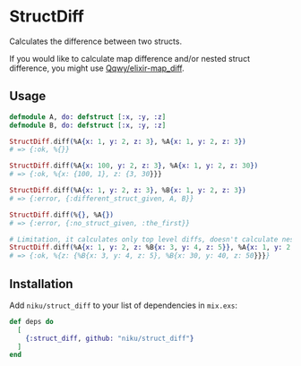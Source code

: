 # StructDiff

Calculates the difference between two structs.

If you would like to calculate map difference and/or nested struct difference, you might use [Qqwy/elixir-map_diff](https://github.com/Qqwy/elixir-map_diff).

## Usage

```elixir
defmodule A, do: defstruct [:x, :y, :z]
defmodule B, do: defstruct [:x, :y, :z]

StructDiff.diff(%A{x: 1, y: 2, z: 3}, %A{x: 1, y: 2, z: 3})
# => {:ok, %{}}

StructDiff.diff(%A{x: 100, y: 2, z: 3}, %A{x: 1, y: 2, z: 30})
# => {:ok, %{x: {100, 1}, z: {3, 30}}}

StructDiff.diff(%A{x: 1, y: 2, z: 3}, %B{x: 1, y: 2, z: 3})
# => {:error, {:different_struct_given, A, B}}

StructDiff.diff(%{}, %A{})
# => {:error, {:no_struct_given, :the_first}}

# Limitation, it calculates only top level diffs, doesn't calculate nested structs
StructDiff.diff(%A{x: 1, y: 2, z: %B{x: 3, y: 4, z: 5}}, %A{x: 1, y: 2, z: %B{x: 30, y: 40, z: 50}})
# => {:ok, %{z: {%B{x: 3, y: 4, z: 5}, %B{x: 30, y: 40, z: 50}}}}
```

## Installation

Add `niku/struct_diff` to your list of dependencies in `mix.exs`:

```elixir
def deps do
  [
    {:struct_diff, github: "niku/struct_diff"}
  ]
end
```

